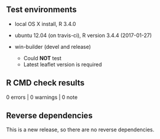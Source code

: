 ## Test environments
* local OS X install, R 3.4.0
* ubuntu 12.04 (on travis-ci), R version 3.4.4 (2017-01-27)

* win-builder (devel and release)
  * Could **NOT** test
  * Latest leaflet version is required

## R CMD check results

0 errors | 0 warnings | 0 note


## Reverse dependencies

This is a new release, so there are no reverse dependencies.

